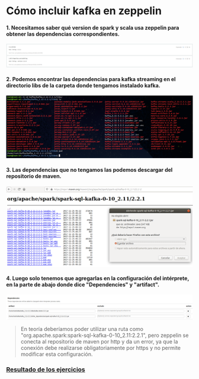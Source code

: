 # Cómo incluir kafka en zeppelin

#### 1. Necesitamos saber qué version de spark y scala usa zeppelin para obtener las dependencias correspondientes.
![](1.Check-version.png)
#### 2. Podemos encontrar las dependencias para kafka streaming en el directorio libs de la carpeta donde tengamos instalado kafka.
![](2.Encontrar-dependencias.png)
#### 3. Las dependencias que no tengamos las podemos descargar del repositorio de maven.
![](3.Encontrar-dependencias.png)
#### 4. Luego solo tenemos que agregarlas en la configuración del intérprete, en la parte de abajo donde dice "Dependencies" y "artifact".
![](4.Enchufar-dependencias.png)
> En teoría deberíamos poder utilizar una ruta como "org.apache.spark:spark-sql-kafka-0-10_2.11:2.2.1", pero zeppelin se conecta al repositorio de maven por http y da un error, ya que la conexión debe realizarse obligatoriamente por https y no permite modificar esta configuración.
### [Resultado de los ejercicios](../Ejericios)